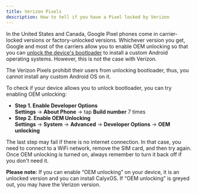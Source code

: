 ```yaml
---
title: Verizon Pixels
description: How to tell if you have a Pixel locked by Verizon
---
```


In the United States and Canada, Google Pixel phones come in carrier-locked versions or factory-unlocked versions. Whichever version you get, Google and most of the carriers allow you to enable OEM unlocking so that you can [unlock the device's bootloader](https://source.android.com/docs/core/architecture/bootloader/locking_unlocking) to install a custom Android operating systems. However, this is not the case with Verizon.

The Verizon Pixels prohibit their users from unlocking bootloader, thus, you cannot install any custom Android OS on it. 

To check if your device allows you to unlock bootloader, you can try enabling OEM unlocking:

* **Step 1. Enable Developer Options**<br>
**Settings** &rarr; **About Phone** &rarr; tap **Build number** 7 times
* **Step 2. Enable OEM Unlocking**<br>
**Settings** &rarr; **System** &rarr; **Advanced** &rarr; **Developer Options** &rarr; **OEM unlocking**

The last step may fail if there is no internet connection. In that case, you need to connect to a WiFi network, remove the SIM card, and then try again. Once OEM unlocking is turned on, always remember to turn it back off if you don't need it.

**Please note:** If you can enable “OEM unlocking” on your device, it is an unlocked version and you can install CalyxOS. If “OEM unlocking” is greyed out, you may have the Verizon version.
